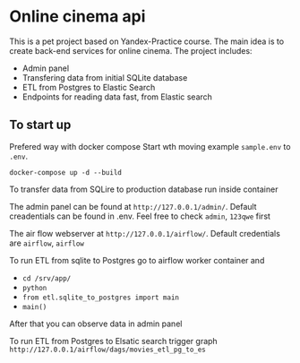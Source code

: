 # Online cinema api

This is a pet project based on Yandex-Practice course.
The main idea is to create back-end services for online cinema.
The project includes:
- Admin panel
- Transfering data from initial SQLite database
- ETL from Postgres to Elastic Search
- Endpoints for reading data fast, from Elastic search

## To start up
Prefered way with docker compose
Start wth moving example `sample.env` to `.env`.

`docker-compose up -d --build`

To transfer data from SQLire to production database run inside container

The admin panel can be found at `http://127.0.0.1/admin/`. Default creadentials can be found in .env. Feel free to check `admin`, `123qwe` first

The air flow webserver at `http://127.0.0.1/airflow/`. Default credentials are `airflow`, `airflow`

To run ETL from sqlite to Postgres go to airflow worker container and
- `cd /srv/app/`
- `python`
- `from etl.sqlite_to_postgres import main`
- `main()`

After that you can observe data in admin panel

To run ETL from Postgres to Elsatic search trigger graph `http://127.0.0.1/airflow/dags/movies_etl_pg_to_es`